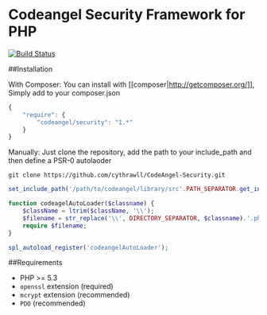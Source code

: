 Codeangel Security Framework for PHP
====================================

[![Build Status](https://travis-ci.org/cythrawll/CodeAngel-Security.png?branch=master)](https://travis-ci.org/cythrawll/CodeAngel-Security)

##Installation

With Composer:
You can install with [[composer|http://getcomposer.org/]], Simply add to your composer.json
```javascript
{
    "require": {
        "codeangel/security": "1.*"
    }
}       
```

Manually:
Just clone the repository, add the path to your include_path and then define a PSR-0 autolaoder
```
git clone https://github.com/cythrawll/CodeAngel-Security.git
```

```php
set_include_path('/path/to/codeangel/library/src'.PATH_SEPARATOR.get_include_path());

function codeagelAutoLoader($classname) {
    $className = ltrim($className, '\\');
    $filename = str_replace('\\', DIRECTORY_SEPARATOR, $classname).'.php';
    require $filename;
}

spl_autoload_register('codeangelAutoLoader');
```

##Requirements

* PHP >= 5.3
* `openssl` extension (required)
* `mcrypt` extension (recommended)
* `PDO` (recommended)
